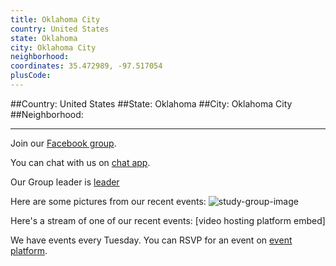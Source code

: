 ```yaml
---
title: Oklahoma City
country: United States
state: Oklahoma
city: Oklahoma City
neighborhood: 
coordinates: 35.472989, -97.517054
plusCode:
---
```


##Country: United States
##State: Oklahoma
##City: Oklahoma City
##Neighborhood: 
*****
Join our [Facebook group](https://www.facebook.com/groups/free.code.camp.oklahoma.city).

You can chat with us on [chat app]().

Our Group leader is [leader]()

Here are some pictures from our recent events:
![study-group-image]()

Here's a stream of one of our recent events:
[video hosting platform embed]

We have events every Tuesday. You can RSVP for an event on [event platform]().

